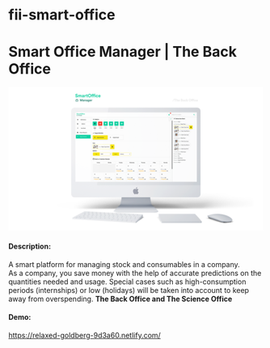# fii-smart-office

# Smart Office Manager | The Back Office
![Screenshot of the platform](../Presentation_Manager.png)


#### Description:
A smart platform for managing stock and consumables in a company.   
As a company, you save money with the help of accurate predictions on the quantities needed and usage. Special cases such as high-consumption periods (internships) or low (holidays) will be taken into account to keep away from overspending. __The Back Office and The Science Office__     

#### Demo:
https://relaxed-goldberg-9d3a60.netlify.com/   


